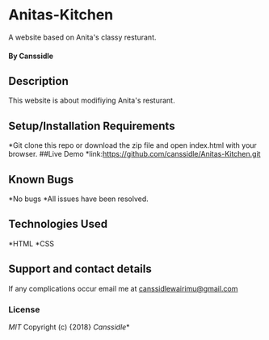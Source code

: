 # Anitas-Kitchen
A website based on Anita's classy resturant.
#### By **Canssidle**
## Description
This website is about modifiying Anita's resturant.
## Setup/Installation Requirements
*Git clone this repo or download the zip file and open index.html with your browser.
##Live Demo
*link:https://github.com/canssidle/Anitas-Kitchen.git
## Known Bugs
*No bugs
*All issues have been resolved.
## Technologies Used
*HTML
*CSS
## Support and contact details
If any complications occur email me at canssidlewairimu@gmail.com 
### License
*MIT*
Copyright (c) {2018} *Canssidle**
  